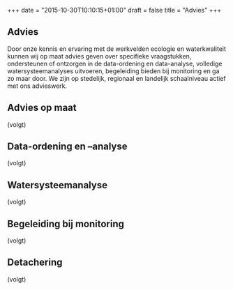 +++
date = "2015-10-30T10:10:15+01:00"
draft = false
title = "Advies"
+++

## <a name="algemeen"></a>Advies

Door onze kennis en ervaring met de werkvelden ecologie en waterkwaliteit kunnen wij op maat advies geven over specifieke vraagstukken, ondersteunen of ontzorgen in de data-ordening en data-analyse, volledige watersysteemanalyses uitvoeren, begeleiding bieden bij monitoring en ga zo maar door. We zijn op stedelijk, regionaal en landelijk schaalniveau actief met ons advieswerk.


## <a name="advies-op-maat"></a>Advies op maat

(volgt)


## <a name="data-ordening"></a>Data-ordening en –analyse

(volgt)

## <a name="watersysteemanalyse"></a>Watersysteemanalyse

(volgt)

## <a name="begeleiding-bij-monitoring"></a>Begeleiding bij monitoring

(volgt)

## <a name="detachering"></a>Detachering

(volgt)